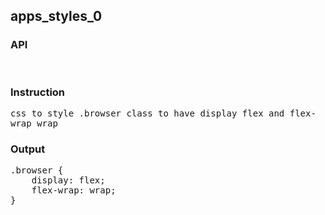 ## apps_styles_0
### API

<pre style='text-wrap: wrap'>

</pre>
### Instruction

<pre style='text-wrap: wrap'>
css to style .browser class to have display flex and flex-wrap wrap
</pre>
### Output

<pre style='text-wrap: wrap'>
.browser {
    display: flex;
    flex-wrap: wrap;
}

</pre>
